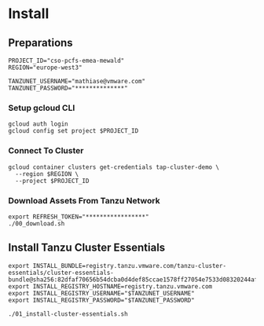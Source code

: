 # Install

## Preparations
```
PROJECT_ID="cso-pcfs-emea-mewald"
REGION="europe-west3"

TANZUNET_USERNAME="mathiase@vmware.com"
TANZUNET_PASSWORD="**************"
```

### Setup gcloud CLI
```
gcloud auth login
gcloud config set project $PROJECT_ID
```
### Connect To Cluster
```
gcloud container clusters get-credentials tap-cluster-demo \
  --region $REGION \
  --project $PROJECT_ID
```

### Download Assets From Tanzu Network
```
export REFRESH_TOKEN="*****************"
./00_download.sh
```

## Install Tanzu Cluster Essentials

```
export INSTALL_BUNDLE=registry.tanzu.vmware.com/tanzu-cluster-essentials/cluster-essentials-bundle@sha256:82dfaf70656b54dcba0d4def85ccae1578ff27054e7533d08320244af7fb0343
export INSTALL_REGISTRY_HOSTNAME=registry.tanzu.vmware.com
export INSTALL_REGISTRY_USERNAME="$TANZUNET_USERNAME"
export INSTALL_REGISTRY_PASSWORD="$TANZUNET_PASSWORD"

./01_install-cluster-essentials.sh
```
